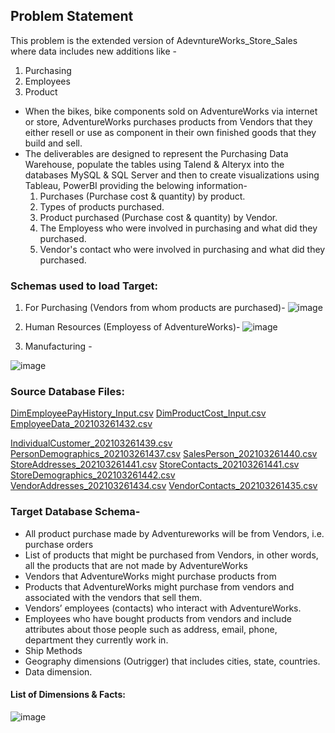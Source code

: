 ## Problem Statement
This problem is the extended version of AdevntureWorks_Store_Sales where data includes new additions like -
1. Purchasing
2. Employees
3. Product

- When the bikes, bike components sold on AdventureWorks via internet or store, AdventureWorks purchases products from Vendors that they either resell or use as component in their own finished goods that they build and sell.
- The deliverables are designed to represent the Purchasing Data Warehouse, populate the tables using Talend & Alteryx into the databases MySQL & SQL Server and then to create visualizations using Tableau, PowerBI providing the belowing information-
  1. Purchases (Purchase cost & quantity) by product.
  2. Types of products purchased.
  3. Product purchased (Purchase cost & quantity) by Vendor.
  4. The Employess who were involved in purchasing and what did they purchased.
  5. Vendor's contact who were involved in purchasing and what did they purchased.

### Schemas used to load Target:

1. For Purchasing  (Vendors from whom products are purchased)-
![image](https://user-images.githubusercontent.com/71230572/117406621-2904c900-aec2-11eb-8537-90dd2706ce45.png)

2. Human Resources (Employess of AdventureWorks)- 
![image](https://user-images.githubusercontent.com/71230572/117406675-3b7f0280-aec2-11eb-849f-08d0008b3a19.png)

3. Manufacturing -


![image](https://user-images.githubusercontent.com/71230572/117407215-16d75a80-aec3-11eb-8afe-dc91a4c8adfd.png)

### Source Database Files:
[DimEmployeePayHistory_Input.csv](https://github.com/ShwetaGupta15/Data-Integration/files/6439488/DimEmployeePayHistory_Input.csv)
[DimProductCost_Input.csv](https://github.com/ShwetaGupta15/Data-Integration/files/6439489/DimProductCost_Input.csv)
[EmployeeData_202103261432.csv](https://github.com/ShwetaGupta15/Data-Integration/files/6439491/EmployeeData_202103261432.csv)

[IndividualCustomer_202103261439.csv](https://github.com/ShwetaGupta15/Data-Integration/files/6439492/IndividualCustomer_202103261439.csv)
[PersonDemographics_202103261437.csv](https://github.com/ShwetaGupta15/Data-Integration/files/6439493/PersonDemographics_202103261437.csv)
[SalesPerson_202103261440.csv](https://github.com/ShwetaGupta15/Data-Integration/files/6439494/SalesPerson_202103261440.csv)
[StoreAddresses_202103261441.csv](https://github.com/ShwetaGupta15/Data-Integration/files/6439495/StoreAddresses_202103261441.csv)
[StoreContacts_202103261441.csv](https://github.com/ShwetaGupta15/Data-Integration/files/6439496/StoreContacts_202103261441.csv)
[StoreDemographics_202103261442.csv](https://github.com/ShwetaGupta15/Data-Integration/files/6439497/StoreDemographics_202103261442.csv)
[VendorAddresses_202103261434.csv](https://github.com/ShwetaGupta15/Data-Integration/files/6439498/VendorAddresses_202103261434.csv)
[VendorContacts_202103261435.csv](https://github.com/ShwetaGupta15/Data-Integration/files/6439499/VendorContacts_202103261435.csv)


### Target Database Schema-
- All product purchase made by Adventureworks will be from Vendors, i.e. purchase orders
- List of products that might be purchased from Vendors, in other words, all the products that are not made by AdventureWorks
- Vendors that AdventureWorks might purchase products from
- Products that AdventureWorks might purchase from vendors and associated with the vendors that sell them.
- Vendors’ employees (contacts) who interact with AdventureWorks.
- Employees who have bought products from vendors and include attributes about those people such as address, email, phone, department they currently work in.
- Ship Methods
- Geography dimensions (Outrigger) that includes cities, state, countries.
- Data dimension.

#### List of Dimensions & Facts:
![image](https://user-images.githubusercontent.com/71230572/117405590-bba46880-aec0-11eb-8119-89571555843f.png)







